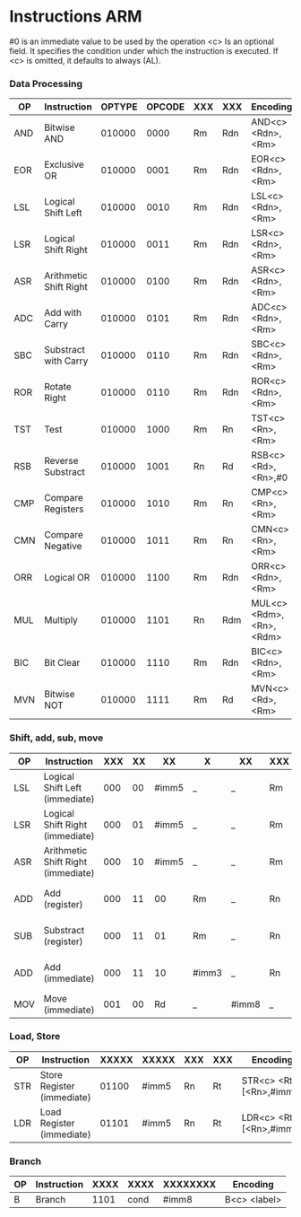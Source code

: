 # Instructions ARM


\#0 is an immediate value to be used by the operation
\<c\> Is an optional field. It specifies the condition under which the instruction is executed. If \<c\> is omitted, it defaults to always (AL).


### Data Processing


OP |Instruction				|OPTYPE|OPCODE	|XXX|XXX|Encoding
---|------------------------|------|--------|---|---|--------
AND|Bitwise AND				|010000|0000	|Rm |Rdn|AND\<c\> \<Rdn\>,\<Rm\>
EOR|Exclusive OR			|010000|0001	|Rm |Rdn|EOR\<c\> \<Rdn\>,\<Rm\>
LSL|Logical Shift Left		|010000|0010	|Rm |Rdn|LSL\<c\> \<Rdn\>,\<Rm\>
LSR|Logical Shift Right		|010000|0011	|Rm |Rdn|LSR\<c\> \<Rdn\>,\<Rm\>
ASR|Arithmetic Shift Right	|010000|0100	|Rm |Rdn|ASR\<c\> \<Rdn\>,\<Rm\>
ADC|Add with Carry			|010000|0101	|Rm |Rdn|ADC\<c\> \<Rdn\>,\<Rm\>
SBC|Substract with Carry	|010000|0110	|Rm |Rdn|SBC\<c\> \<Rdn\>,\<Rm\>
ROR|Rotate Right			|010000|0110	|Rm |Rdn|ROR\<c\> \<Rdn\>,\<Rm\>
TST|Test					|010000|1000	|Rm |Rn |TST\<c\> \<Rn\>,\<Rm\>
RSB|Reverse Substract		|010000|1001	|Rn |Rd |RSB\<c\> \<Rd\>,\<Rn\>,\#0
CMP|Compare Registers		|010000|1010	|Rm |Rn |CMP\<c\> \<Rn\>,\<Rm\>
CMN|Compare Negative		|010000|1011	|Rm |Rn |CMN\<c\> \<Rn\>,\<Rm\>
ORR|Logical OR				|010000|1100	|Rm |Rdn|ORR\<c\> \<Rdn\>,\<Rm\>
MUL|Multiply				|010000|1101	|Rn |Rdm|MUL\<c\> \<Rdm\>,\<Rn\>,\<Rdm\>
BIC|Bit Clear				|010000|1110	|Rm |Rdn|BIC\<c\> \<Rdn\>,\<Rm\>
MVN|Bitwise NOT				|010000|1111	|Rm |Rd |MVN\<c\> \<Rd\>,\<Rm\>


### Shift, add, sub, move


OP	|Instruction						|XXX	|XX	|XX		|X		|XX		|XXX|XXX|Encoding
----|-----------------------------------|-------|---|-------|-------|-------|---|---|--------
LSL	|Logical Shift Left (immediate)		|000	|00	|\#imm5	|_		|_		|Rm |Rd |LSL\<c\> \<Rd\>,\<Rm\>,\#imm5
LSR	|Logical Shift Right (immediate)	|000	|01	|\#imm5	|_		|_		|Rm |Rd |LSR\<c\> \<Rd\>,\<Rm\>,\#imm5
ASR	|Arithmetic Shift Right (immediate)	|000	|10	|\#imm5	|_		|_		|Rm |Rd |ASR\<c\> \<Rd\>,\<Rm\>,\#imm5
ADD	|Add (register)						|000	|11	|00		|Rm		|_		|Rn |Rd |ADD\<c\> \<Rd\>,\<Rn\>,\<Rm\>
SUB	|Substract (register)				|000	|11	|01		|Rm		|_		|Rn |Rd |SUB\<c\> \<Rd\>,\<Rn\>,\<Rm\>
ADD	|Add (immediate)					|000	|11	|10		|\#imm3	|_		|Rn |Rd |ADD\<c\> \<Rd\>,\<Rn\>,\#imm3
MOV	|Move (immediate)					|001	|00	|Rd		|_		|\#imm8	|_	|_	|MOV\<c\> \<Rd\>,\#imm8


### Load, Store


OP |Instruction					|XXXXX|XXXXX	|XXX|XXX|Encoding
---|----------------------------|-----|---------|---|---|--------
STR|Store Register (immediate)	|01100|\#imm5	|Rn	|Rt	|STR\<c\> \<Rt\>, \[\<Rn\>,\#imm5\]
LDR|Load Register (immediate)	|01101|\#imm5	|Rn |Rt |LDR\<c\> \<Rt\>, \[\<Rn\>,\#imm5\]


### Branch


OP |Instruction	|XXXX|XXXX|XXXXXXXX	|Encoding
---|------------|----|----|---------|--------
B  |Branch		|1101|cond|\#imm8	|B\<c\> \<label\>
